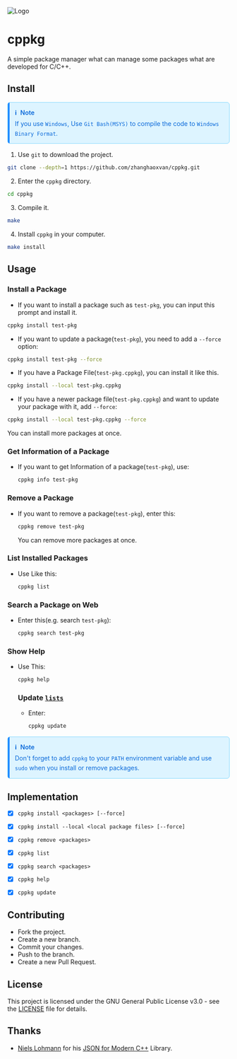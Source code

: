 ![Logo](./logo.ico)

# cppkg

A simple package manager what can manage some packages what are developed for C/C++.

## Install

<div style="position:relative;padding:12px 16px;margin:16px 0;border:1px solid #84d8ff;border-radius:6px;background-color:#ddf4ff;color:#0969da;font-family:-apple-system,BlinkMacSystemFont,'Segoe UI',Helvetica,Arial,sans-serif;font-size:14px;line-height:1.5">
  <div style="position:absolute;top:0;bottom:0;left:0;width:4px;border-radius:6px 0 0 6px;background-color:#218bff"></div>
  <div style="font-weight:600;margin-bottom:4px;display:flex;align-items:center"><span style="margin-right:8px">ℹ️</span><span>Note</span></div>
  <p style="margin:0">If you use <code>Windows</code>, Use <code>Git Bash(MSYS)</code> to compile the code to <code>Windows Binary Format</code>.</p>
</div>

1. Use `git` to download the project.
```bash
git clone --depth=1 https://github.com/zhanghaoxvan/cppkg.git
```
2. Enter the `cppkg` directory.
```bash
cd cppkg
```
3. Compile it.
```bash
make
```
4. Install `cppkg` in your computer.
```bash
make install
```
## Usage
### Install a Package
- If you want to install a package such as `test-pkg`, you can input this prompt and install it.
```bash
cppkg install test-pkg
```
- If you want to update a package(`test-pkg`), you need to add a `--force` option:
```bash
cppkg install test-pkg --force
```
- If you have a Package File(`test-pkg.cppkg`), you can install it like this.
```bash
cppkg install --local test-pkg.cppkg
```
- If you have a newer package file(`test-pkg.cppkg`) and want to update your package with it, add `--force`:
```bash
cppkg install --local test-pkg.cppkg --force
```
You can install more packages at once.
### Get Information of a Package
- If you want to get Information of a package(`test-pkg`), use:

  ```bash
  cppkg info test-pkg
  ```

  

### Remove a Package
- If you want to remove a package(`test-pkg`), enter this:

  ```bash
  cppkg remove test-pkg
  ```

  You can remove more packages at once.

### List Installed Packages

- Use Like this:

  ```bash
  cppkg list
  ```

  

### Search a Package on Web

- Enter this(e.g. search `test-pkg`):

  ```bash
  cppkg search test-pkg
  ```

### Show Help
- Use This:

  ```bash
  cppkg help
  ```

  

  ### Update [`lists`](https://github.com/zhanghaoxvan/cppkg-packages/blob/main/lists)

  - Enter:

    ```bash
    cppkg update
    ```

    

<div style="position:relative;padding:12px 16px;margin:16px 0;border:1px solid #84d8ff;border-radius:6px;background-color:#ddf4ff;color:#0969da;font-family:-apple-system,BlinkMacSystemFont,'Segoe UI',Helvetica,Arial,sans-serif;font-size:14px;line-height:1.5">
  <div style="position:absolute;top:0;bottom:0;left:0;width:4px;border-radius:6px 0 0 6px;background-color:#218bff"></div>
  <div style="font-weight:600;margin-bottom:4px;display:flex;align-items:center"><span style="margin-right:8px">ℹ️</span><span>Note</span></div>
  <p style="margin:0">Don't forget to add <code>cppkg</code> to your <code>PATH</code> environment variable and use <code>sudo</code> when you install or remove packages.</p>
</div>

## Implementation
- [x] `cppkg install <packages> [--force]`
- [x] `cppkg install --local <local package files> [--force]`
- [x] `cppkg remove <packages>`
- [x] `cppkg list`
- [x] `cppkg search <packages>`
- [x] `cppkg help`
- [x] `cppkg update`


## Contributing
- Fork the project.
- Create a new branch.
- Commit your changes.
- Push to the branch.
- Create a new Pull Request.

## License
This project is licensed under the GNU General Public License v3.0 - see the [LICENSE](LICENSE) file for details.

## Thanks
- [Niels Lohmann](https://github.com/nlohmann) for his [JSON for Modern C++](https://github.com/nlohmann/json) Library.